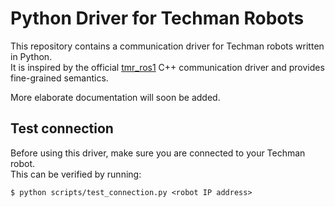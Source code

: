 # Python Driver for Techman Robots

This repository contains a communication driver for Techman robots written in Python.  
It is inspired by the official [tmr_ros1](https://github.com/TechmanRobotInc/tmr_ros1) C++ communication driver and provides fine-grained semantics.

More elaborate documentation will soon be added.

## Test connection
Before using this driver, make sure you are connected to your Techman robot.  
This can be verified by running:   
```
$ python scripts/test_connection.py <robot IP address>
```